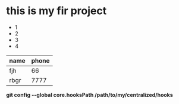 # this is my fir project 

- 1 
- 2
- 3
- 4


name | phone
----| -------
fjh | 66
rbgr | 7777

**git config --global core.hooksPath /path/to/my/centralized/hooks**
